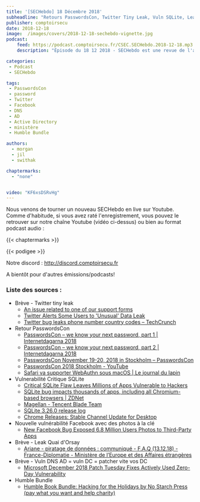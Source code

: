 ```yaml
---
title: '[SECHebdo] 18 Décembre 2018'
subheadline: "Retours PasswordsCon, Twitter Tiny Leak, Vuln SQLite, Leak Quai d'Orsay, Vuln Facebook, Vuln DNS AD, Humble Bundle"
publisher: comptoirsecu
date: 2018-12-18
image:  /images/covers/2018-12-18-sechebdo-vignette.jpg
podcast:
    feed: https://podcast.comptoirsecu.fr/CSEC.SECHebdo.2018-12-18.mp3
    description: "Épisode du 18 12 2018 - SECHebdo est une revue de l'actualité cybersécurité réalisée en live sur Youtube, généralement le mardi soir."

categories:
 - Podcast
 - SECHebdo

tags:
 - PasswordsCon
 - password
 - Twitter
 - Facebook
 - DNS
 - AD 
 - Active Directory
 - ministère
 - Humble Bundle

authors:
  - morgan
  - jil
  - swithak

chaptermarks:
  - "none"


video: "KF6xsDSRvHg"
---
```


Nous venons de tourner un nouveau SECHebdo en live sur Youtube. Comme d'habitude, si vous avez raté l'enregistrement, vous pouvez le retrouver sur notre chaîne Youtube (vidéo ci-dessus) ou bien au format podcast audio :

{{< chaptermarks >}}

{{< podigee >}}

Notre discord : <http://discord.comptoirsecu.fr>

A bientôt pour d'autres émissions/podcasts!

### Liste des sources :

*  Brève - Twitter tiny leak
	* [An issue related to one of our support forms](https://help.twitter.com/en/support-form)
	* [Twitter Alerts Some Users to 'Unusual' Data Leak](https://gizmodo.com/twitter-alerts-some-users-to-unusual-data-leak-1831158698)
	* [Twitter bug leaks phone number country codes – TechCrunch](https://techcrunch.com/2018/12/17/twitter-country-code-leak/)
*  Retour PasswordsCon
	* [PasswordsCon – we know your next password, part 1 | Internetdagarna 2018](https://internetdagarna.se/program/passwordscon-day-1/)
	* [PasswordsCon – we know your next password, part 2 | Internetdagarna 2018](https://internetdagarna.se/program/passwordscon-day-2/)
	* [PasswordsCon November 19-20, 2018 in Stockholm – PasswordsCon](https://passwordscon.org/2018/07/passwordscon-november-19-20-2018-in-stockholm/)
	* [PasswordsCon 2018 Stockholm - YouTube](https://www.youtube.com/playlist?list=PLdIqs92nsIzQe7mEr6kwrxkM4S2nxODx7)
	* [Safari va supporter WebAuthn sous macOS | Le journal du lapin](https://www.journaldulapin.com/2018/12/18/safari-webauthn/)
*  Vulnerabilité Critique SQLite
	* [Critical SQLite Flaw Leaves Millions of Apps Vulnerable to Hackers](https://thehackernews.com/2018/12/sqlite-vulnerability.html)
	* [SQLite bug impacts thousands of apps, including all Chromium-based browsers | ZDNet](https://www.zdnet.com/article/sqlite-bug-impacts-thousands-of-apps-including-all-chromium-based-browsers/)
	* [Magellan - Tencent Blade Team](https://blade.tencent.com/magellan/index_en.html)
	* [SQLite 3.26.0 release log](https://www.sqlite.org/releaselog/3_26_0.html)
	* [Chrome Releases: Stable Channel Update for Desktop](https://chromereleases.googleblog.com/2018/12/stable-channel-update-for-desktop.html)
*  Nouvelle vulnérabilité Facebook avec des photos à la clé
	* [New Facebook Bug Exposed 6.8 Million Users Photos to Third-Party Apps](https://thehackernews.com/2018/12/facebook-api-bug-leak.html)
*  Brève - Leak Quai d'Orsay
	* [Ariane - piratage de données : communiqué - F.A.Q (13.12.18) - France-Diplomatie - Ministère de l’Europe et des Affaires étrangères](https://www.diplomatie.gouv.fr/fr/salle-de-presse/communiques-techniques/article/ariane-piratage-de-donnees-communique-f-a-q-13-12-18)
*  Brève - Vuln DNS AD = vuln DC = patcher vite vos DC
	* [Microsoft December 2018 Patch Tuesday Fixes Actively Used Zero-Day Vulnerability](https://www.bleepingcomputer.com/news/microsoft/microsoft-december-2018-patch-tuesday-fixes-actively-used-zero-day-vulnerability/)
* Humble Bundle
	* [Humble Book Bundle: Hacking for the Holidays by No Starch Press (pay what you want and help charity)](https://www.humblebundle.com/books/hacking-for-the-holidays-books)
